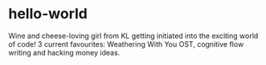 # hello-world

Wine and cheese-loving girl from KL getting initiated into the exciting world of code!
3 current favourites: Weathering With You OST, cognitive flow writing and hacking money ideas. 
